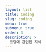 ```yaml
---
layout: list
title: Coding
slug: coding
menu: true
submenu: true
order: 3
description: >
  코딩에 관련된 지식
---
```

